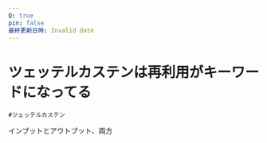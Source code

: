 ```yaml
---
Q: true
pin: false
最終更新日時: Invalid date
---
```

# ツェッテルカステンは再利用がキーワードになってる

`#ツェッテルカステン`

インプットとアウトプット、両方
